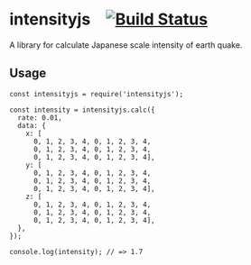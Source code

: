 # intensityjs　[![Build Status](https://travis-ci.org/k4h4shi/intensityjs.svg?branch=master)](https://travis-ci.org/k4h4shi/intensityjs)
A library for calculate Japanese scale intensity of earth quake.

## Usage
```
const intensityjs = require('intensityjs');

const intensity = intensityjs.calc({
  rate: 0.01,
  data: {
    x: [
      0, 1, 2, 3, 4, 0, 1, 2, 3, 4,
      0, 1, 2, 3, 4, 0, 1, 2, 3, 4,
      0, 1, 2, 3, 4, 0, 1, 2, 3, 4],
    y: [
      0, 1, 2, 3, 4, 0, 1, 2, 3, 4,
      0, 1, 2, 3, 4, 0, 1, 2, 3, 4,
      0, 1, 2, 3, 4, 0, 1, 2, 3, 4],
    z: [
      0, 1, 2, 3, 4, 0, 1, 2, 3, 4,
      0, 1, 2, 3, 4, 0, 1, 2, 3, 4,
      0, 1, 2, 3, 4, 0, 1, 2, 3, 4],
  },
});

console.log(intensity); // => 1.7
```